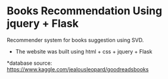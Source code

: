 # Books Recommendation Using jquery + Flask
Recommender system for books suggestion using SVD.

* The website was built using html + css + jquery + Flask

*database source: https://www.kaggle.com/jealousleopard/goodreadsbooks



